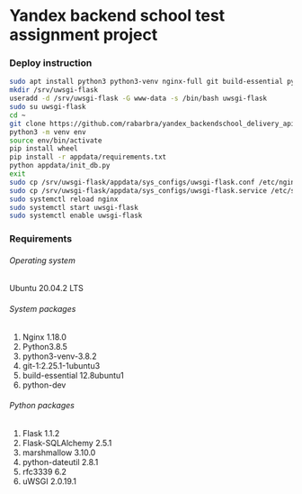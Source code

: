 # Yandex backend school test assignment project

### Deploy instruction

```bash
sudo apt install python3 python3-venv nginx-full git build-essential python-dev
mkdir /srv/uwsgi-flask
useradd -d /srv/uwsgi-flask -G www-data -s /bin/bash uwsgi-flask
sudo su uwsgi-flask
cd ~
git clone https://github.com/rabarbra/yandex_backendschool_delivery_api appdata
python3 -m venv env
source env/bin/activate
pip install wheel
pip install -r appdata/requirements.txt
python appdata/init_db.py
exit
sudo cp /srv/uwsgi-flask/appdata/sys_configs/uwsgi-flask.conf /etc/nginx/sites-available/
sudo cp /srv/uwsgi-flask/appdata/sys_configs/uwsgi-flask.service /etc/systemd/system/
sudo systemctl reload nginx
sudo systemctl start uwsgi-flask
sudo systemctl enable uwsgi-flask
```

### Requirements

###### Operating system

Ubuntu 20.04.2 LTS

###### System packages

1. Nginx 1.18.0
2. Python3.8.5
3. python3-venv-3.8.2
4. git-1:2.25.1-1ubuntu3
5. build-essential 12.8ubuntu1
6. python-dev 

###### Python packages

1. Flask 1.1.2
2. Flask-SQLAlchemy 2.5.1
3. marshmallow 3.10.0
4. python-dateutil 2.8.1
5. rfc3339 6.2
6. uWSGI 2.0.19.1
